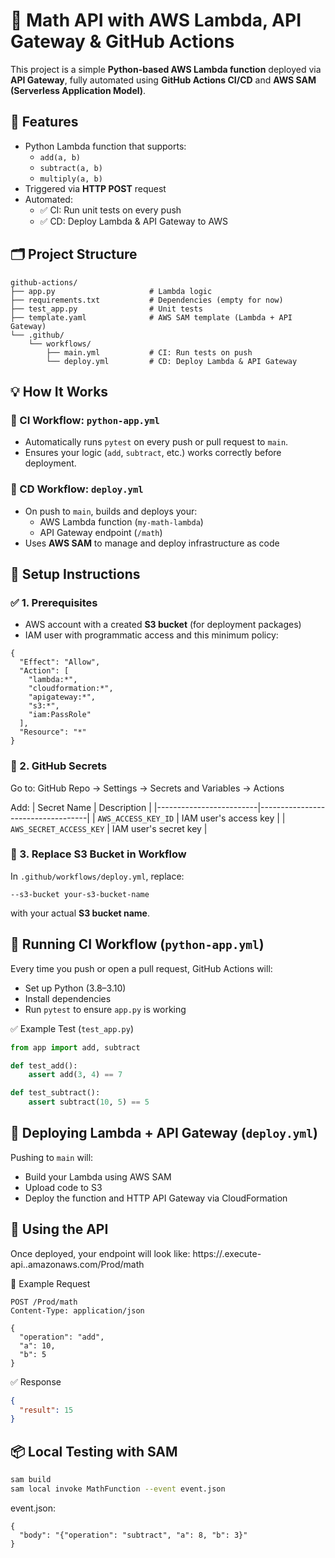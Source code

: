 🧮 Math API with AWS Lambda, API Gateway & GitHub Actions
=========================================================

This project is a simple **Python-based AWS Lambda function** deployed via **API Gateway**, fully automated using **GitHub Actions CI/CD** and **AWS SAM (Serverless Application Model)**.

🚀 Features
-----------
- Python Lambda function that supports:
  - `add(a, b)`
  - `subtract(a, b)`
  - `multiply(a, b)`
- Triggered via **HTTP POST** request
- Automated:
  - ✅ CI: Run unit tests on every push
  - ✅ CD: Deploy Lambda & API Gateway to AWS

🗂️ Project Structure
---------------------
```
github-actions/
├── app.py                     # Lambda logic
├── requirements.txt           # Dependencies (empty for now)
├── test_app.py                # Unit tests
├── template.yaml              # AWS SAM template (Lambda + API Gateway)
└── .github/
    └── workflows/
        ├── main.yml           # CI: Run tests on push
        └── deploy.yml         # CD: Deploy Lambda & API Gateway
```
💡 How It Works
----------------
### 🔁 CI Workflow: `python-app.yml`
- Automatically runs `pytest` on every push or pull request to `main`.
- Ensures your logic (`add`, `subtract`, etc.) works correctly before deployment.

### 🚀 CD Workflow: `deploy.yml`
- On push to `main`, builds and deploys your:
  - AWS Lambda function (`my-math-lambda`)
  - API Gateway endpoint (`/math`)
- Uses **AWS SAM** to manage and deploy infrastructure as code

🔧 Setup Instructions
----------------------
### ✅ 1. Prerequisites
- AWS account with a created **S3 bucket** (for deployment packages)
- IAM user with programmatic access and this minimum policy:

```
{
  "Effect": "Allow",
  "Action": [
    "lambda:*",
    "cloudformation:*",
    "apigateway:*",
    "s3:*",
    "iam:PassRole"
  ],
  "Resource": "*"
}
```

### 🔐 2. GitHub Secrets
Go to: GitHub Repo → Settings → Secrets and Variables → Actions

Add:
| Secret Name             | Description                       |
|-------------------------|-----------------------------------|
| `AWS_ACCESS_KEY_ID`     | IAM user's access key             |
| `AWS_SECRET_ACCESS_KEY` | IAM user's secret key             |

### 📝 3. Replace S3 Bucket in Workflow
In `.github/workflows/deploy.yml`, replace:
```
--s3-bucket your-s3-bucket-name
```
with your actual **S3 bucket name**.

🔁 Running CI Workflow (`python-app.yml`)
----------------------------------------
Every time you push or open a pull request, GitHub Actions will:
- Set up Python (3.8–3.10)
- Install dependencies
- Run `pytest` to ensure `app.py` is working

✅ Example Test (`test_app.py`)
```python
from app import add, subtract

def test_add():
    assert add(3, 4) == 7

def test_subtract():
    assert subtract(10, 5) == 5
```

🚀 Deploying Lambda + API Gateway (`deploy.yml`)
-------------------------------------------------
Pushing to `main` will:
- Build your Lambda using AWS SAM
- Upload code to S3
- Deploy the function and HTTP API Gateway via CloudFormation

📡 Using the API
-----------------
Once deployed, your endpoint will look like:
https://<api-id>.execute-api.<region>.amazonaws.com/Prod/math

🔁 Example Request
```
POST /Prod/math
Content-Type: application/json

{
  "operation": "add",
  "a": 10,
  "b": 5
}
```

✅ Response
```json
{
  "result": 15
}
```

📦 Local Testing with SAM
--------------------------
```bash
sam build
sam local invoke MathFunction --event event.json
```

event.json:
```
{
  "body": "{"operation": "subtract", "a": 8, "b": 3}"
}
```
